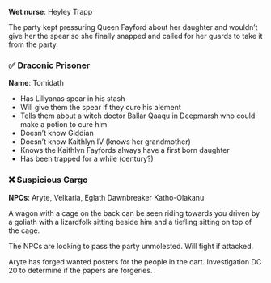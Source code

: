 **Wet nurse**: Heyley Trapp

The party kept pressuring Queen Fayford about her daughter and wouldn’t give her the spear so she finally snapped and called for her guards to take it from the party.

### ✅ Draconic Prisoner

**Name**: Tomidath
- Has Lillyanas spear in his stash
- Will give them the spear if they cure his alement
- Tells them about a witch doctor Ballar Qaaqu in Deepmarsh who could make a potion to cure him
- Doesn’t know Giddian
- Doesn’t know Kaithlyn IV (knows her grandmother)
- Knows the Kaithlyn Fayfords always have a first born daughter
- Has been trapped for a while (century?)

### ❌ Suspicious Cargo

**NPCs**: Aryte, Velkaria, Eglath Dawnbreaker Katho-Olakanu

A wagon with a cage on the back can be seen riding towards you driven by a goliath with a lizardfolk sitting beside him and a tiefling sitting on top of the cage.

The NPCs are looking to pass the party unmolested. Will fight if attacked.

Aryte has forged wanted posters for the people in the cart. Investigation DC 20 to determine if the papers are forgeries.